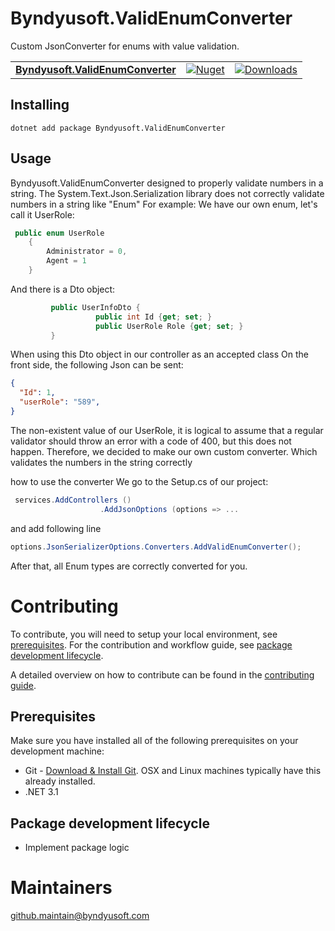 # Byndyusoft.ValidEnumConverter

Custom JsonConverter for enums with value validation.

| | | |
| ------- | ------------ | --------- |
| [**Byndyusoft.ValidEnumConverter**](https://www.nuget.org/packages/Byndyusoft.ValidEnumConverter/) | [![Nuget](https://img.shields.io/nuget/v/Byndyusoft.ValidEnumConverter.svg)](https://www.nuget.org/packages/Byndyusoft.ValidEnumConverter/) | [![Downloads](https://img.shields.io/nuget/dt/Byndyusoft.ValidEnumConverter.svg)](https://www.nuget.org/packages/Byndyusoft.ValidEnumConverter/) |


## Installing

```shell
dotnet add package Byndyusoft.ValidEnumConverter
```

## Usage

Byndyusoft.ValidEnumConverter
designed to properly validate numbers in a string. The System.Text.Json.Serialization library does not correctly validate numbers in a string like "Enum"
For example:
                   We have our own enum, let's call it UserRole:
```csharp
 public enum UserRole
    {
        Administrator = 0,
        Agent = 1
    }
```
And there is a Dto object:
```csharp
         public UserInfoDto {
                   public int Id {get; set; }
                   public UserRole Role {get; set; }
         }
```
When using this Dto object in our controller as an accepted class
On the front side, the following Json can be sent:
```json
{
  "Id": 1,
  "userRole": "589",
}
```
The non-existent value of our UserRole, it is logical to assume that a regular validator should throw an error with a code of 400, but this does not happen.
Therefore, we decided to make our own custom converter. Which validates the numbers in the string correctly

how to use the converter
We go to the Setup.cs of our project:
```csharp
 services.AddControllers ()
                    .AddJsonOptions (options => ...
```
and add following line

```csharp
options.JsonSerializerOptions.Converters.AddValidEnumConverter();
```

After that, all Enum types are correctly converted for you.

# Contributing

To contribute, you will need to setup your local environment, see [prerequisites](#prerequisites). For the contribution and workflow guide, see [package development lifecycle](#package-development-lifecycle).

A detailed overview on how to contribute can be found in the [contributing guide](CONTRIBUTING.md).

## Prerequisites

Make sure you have installed all of the following prerequisites on your development machine:

- Git - [Download & Install Git](https://git-scm.com/downloads). OSX and Linux machines typically have this already installed.
- .NET 3.1


## Package development lifecycle

- Implement package logic

# Maintainers

[github.maintain@byndyusoft.com](mailto:github.maintain@byndyusoft.com)

